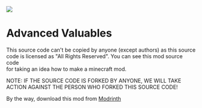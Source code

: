 <a href="https://modrinth.com/mod/advanced-valuables">
<img src="https://cdn.modrinth.com/data/ilvmemSJ/50835499dcebf0c1ce57ae07371786b8065820e3_96.webp">
</a>

# Advanced Valuables
This source code can't be copied by anyone (except authors) as this source
<br>
code is licensed as "All Rights Reserved". You can see this mod source code
<br>
for taking an idea how to make a minecraft mod.

NOTE: IF THE SOURCE CODE IS FORKED BY ANYONE, WE WILL TAKE
<br>
ACTION AGAINST THE PERSON WHO FORKED THIS SOURCE CODE!

By the way, download this mod from <a href="https://modrinth.com/mod/advanced-valuables">Modrinth</a>